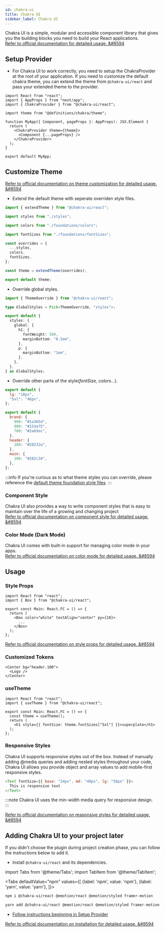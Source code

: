 ```yaml
---
id: chakra-ui
title: Chakra UI
sidebar_label: Chakra UI
---
```


Chakra UI is a simple, modular and accessible component library that gives you the building blocks you need to build your React applications.  
[Refer to official documentation for detailed usage. &#8594](https://chakra-ui.com/docs/getting-started)

## Setup Provider

- For Chakra UI to work correctly, you need to setup the ChakraProvider at the root of your application. If you need to customize the default chakra theme, you can extend the theme from `@chakra-ui/react` and pass your extended theme to the provider.

```tsx title="pages/_app.tsx"
import React from "react";
import { AppProps } from "next/app";
import { ChakraProvider } from "@chakra-ui/react";

import theme from "@definitions/chakra/theme";

function MyApp({ Component, pageProps }: AppProps): JSX.Element {
  return (
    <ChakraProvider theme={theme}>
      <Component {...pageProps} />
    </ChakraProvider>
  );
}

export default MyApp;
```

## Customize Theme

[Refer to official documentation on theme customization for detailed usage. &#8594](https://chakra-ui.com/docs/theming/customize-theme)

- Extend the default theme with seperate overriden style files.

```ts title="src/definitions/chakra/theme/index.ts"
import { extendTheme } from "@chakra-ui/react";

import styles from "./styles";

import colors from "./foundations/colors";

import fontSizes from "./foundations/fontSizes";

const overrides = {
  ...styles,
  colors,
  fontSizes,
};

const theme = extendTheme(overrides);

export default theme;
```

- Override global styles.

```ts title="src/definitions/chakra/theme/styles.ts"
import { ThemeOverride } from "@chakra-ui/react";

type GlobalStyles = Pick<ThemeOverride, "styles">;

export default {
  styles: {
    global: {
      h1: {
        fontWeight: 500,
        marginBottom: "0.5em",
      },
      p: {
        marginBottom: "1em",
      },
    },
  },
} as GlobalStyles;
```

- Override other parts of the style(*fontSize, colors...*).

```js title="src/definitions/chakra/theme/foundations/fontSizes.js"
export default {
  lg: "18px",
  "5xl": "46px",
};
```

```js title="src/definitions/chakra/theme/foundations/colors.js"
export default {
  brand: {
    900: "#1a365d",
    800: "#153e75",
    700: "#2a69ac",
  },
  header: {
    100: "#20232a",
  },
  main: {
    100: "#282c34",
  },
};
```

:::info
If you're curious as to what theme styles you can override, please reference the [default theme foundation style files](https://github.com/chakra-ui/chakra-ui/tree/main/packages/theme/src/foundations).
:::

### Component Style
Chakra UI also provides a way to write component styles that is easy to maintain over the life of a growing and changing project  
[Refer to official documentation on component style for detailed usage. &#8594](https://chakra-ui.com/docs/theming/component-style)

### Color Mode (Dark Mode)
Chakra UI comes with built-in support for managing color mode in your apps.  
[Refer to official documentation on color mode for detailed usage. &#8594](https://chakra-ui.com/docs/features/color-mode)

## Usage

### Style Props

```tsx title="src/components/main/index.tsx"
import React from "react";
import { Box } from "@chakra-ui/react";

export const Main: React.FC = () => {
  return (
    <Box color="white" textAlign="center" py={10}>
      ...
    </Box>
  );
};
```

[Refer to official documentation on style props for detailed usage. &#8594](https://chakra-ui.com/docs/features/style-props)

### Customized Tokens

```tsx title="src/components/header/index.tsx"
<Center bg="header.100">
  <Logo />
</Center>
```

### useTheme

```tsx title="src/components/main/index.tsx"
import React from "react";
import { useTheme } from "@chakra-ui/react";

export const Main: React.FC = () => {
  const theme = useTheme();
  return (
    <h1 style={{ fontSize: theme.fontSizes["5xl"] }}>superplate</h1>
  );
};
```
### Responsive Styles
Chakra UI supports responsive styles out of the box. Instead of manually adding @media queries and adding nested styles throughout your code, Chakra UI allows you provide object and array values to add mobile-first responsive styles.

```js
<Text fontSize={{ base: "24px", md: "40px", lg: "56px" }}>
  This is responsive text
</Text>
```

:::note
Chakra UI uses the min-width media query for responsive design.  
:::

[Refer to official documentation on responsive styles for detailed usage. &#8594](https://chakra-ui.com/docs/features/responsive-styles)


## Adding Chakra UI to your project later

If you didn't choose the plugin during project creation phase, you can follow the instructions below to add it.

- Install `@chakra-ui/react` and its dependencies.

import Tabs from '@theme/Tabs';
import TabItem from '@theme/TabItem';

<Tabs
  defaultValue="npm"
  values={[
    {label: 'npm', value: 'npm'},
    {label: 'yarn', value: 'yarn'},
  ]}>
  <TabItem value="npm">

```bash
npm i @chakra-ui/react @emotion/react @emotion/styled framer-motion
```
  </TabItem>
  <TabItem value="yarn">

```bash
yarn add @chakra-ui/react @emotion/react @emotion/styled framer-motion
```          
  </TabItem>
</Tabs>

- [Follow instructions beginning in Setup Provider](#setup-provider)

[Refer to official documentation on installation for detailed usage. &#8594](https://chakra-ui.com/docs/getting-started#installation)